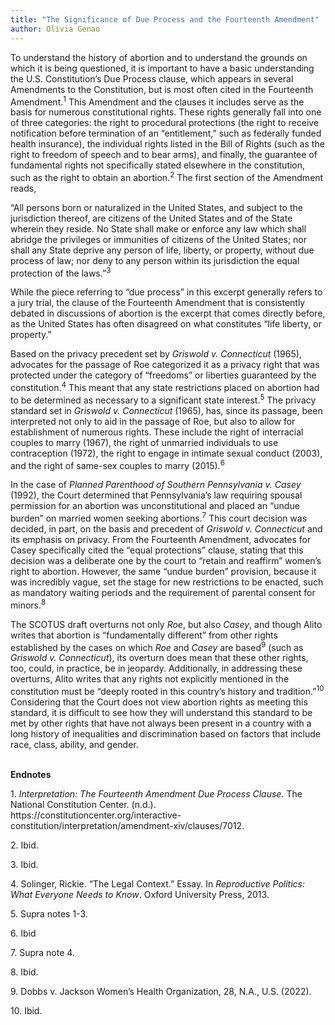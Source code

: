 ```yaml
---
title: "The Significance of Due Process and the Fourteenth Amendment"
author: Olivia Genao
---
```


<p>To understand the history of abortion and to understand the grounds on which it is being questioned, it is important to have a basic understanding the U.S. Constitution’s Due Process clause, which appears in several Amendments to the Constitution, but is most often cited in the Fourteenth Amendment.<sup>1</sup> This Amendment and the clauses it includes serve as the basis for numerous constitutional rights. These rights generally fall into one of three categories: the right to procedural protections (the right to receive notification before termination of an “entitlement,” such as federally funded health insurance), the individual rights listed in the Bill of Rights (such as the right to freedom of speech and to bear arms), and finally, the guarantee of fundamental rights not specifically stated elsewhere in the constitution, such as the right to obtain an abortion.<sup>2</sup> The first section of the Amendment reads, </p>

<p>“All persons born or naturalized in the United States, and subject to the jurisdiction thereof, are citizens of the United States and of the State wherein they reside. No State shall make or enforce any law which shall abridge the privileges or immunities of citizens of the United States; nor shall any State deprive any person of life, liberty, or property, without due process of law; nor deny to any person within its jurisdiction the equal protection of the laws.”<sup>3</sup> </p>

<p>While the piece referring to “due process” in this excerpt generally refers to a jury trial, the clause of the Fourteenth Amendment that is consistently debated in discussions of abortion is the excerpt that comes directly before, as the United States has often disagreed on what constitutes “life liberty, or property.” </p>

<p>Based on the privacy precedent set by <i>Griswold v. Connecticut</i> (1965), advocates for the passage of Roe categorized it as a privacy right that was protected under the category of “freedoms” or liberties guaranteed by the constitution.<sup>4</sup> This meant that any state restrictions placed on abortion had to be determined as necessary to a significant state interest.<sup>5</sup> The privacy standard set in <i>Griswold v. Connecticut</i> (1965), has, since its passage, been interpreted not only to aid in the passage of Roe, but also to allow for establishment of numerous rights. These include the right of interracial couples to marry (1967), the right of unmarried individuals to use contraception (1972), the right to engage in intimate sexual conduct (2003), and the right of same-sex couples to marry (2015).<sup>6</sup> </p>

<p>In the case of <i>Planned Parenthood of Southern Pennsylvania v. Casey </i>(1992), the Court determined that Pennsylvania’s law requiring spousal permission for an abortion was unconstitutional and placed an “undue burden” on married women seeking abortions.<sup>7</sup> This court decision was decided, in part, on the basis and precedent of <i>Griswold v. Connecticut</i> and its emphasis on privacy. From the Fourteenth Amendment, advocates for Casey specifically cited the “equal protections” clause, stating that this decision was a deliberate one by the court to “retain and reaffirm” women’s right to abortion. However, the same “undue burden” provision, because it was incredibly vague, set the stage for new restrictions to be enacted, such as mandatory waiting periods and the requirement of parental consent for minors.<sup>8</sup> </p>

<p>The SCOTUS draft overturns not only <i>Roe</i>, but also <i>Casey</i>, and though Alito writes that abortion is “fundamentally different” from other rights established by the cases on which <i>Roe</i> and <i>Casey</i> are based<sup>9</sup> (such as <i>Griswold v. Connecticut</i>), its overturn does mean that these other rights, too, could, in practice, be in jeopardy. Additionally, in addressing these overturns, Alito writes that any rights not explicitly mentioned in the constitution must be “deeply rooted in this country’s history and tradition.”<sup>10</sup> Considering that the Court does not view abortion rights as meeting this standard, it is difficult to see how they will understand this standard to be met by other rights that have not always been present in a country with a long history of inequalities and discrimination based on factors that include race, class, ability, and gender. </p>

<br>
<b>Endnotes</b>
<p> 1.  <i>Interpretation: The Fourteenth Amendment Due Process Clause</i>. The National Constitution Center. (n.d.). https://constitutioncenter.org/interactive-constitution/interpretation/amendment-xiv/clauses/7012.
</p>
<p> 2.  Ibid. </p>
<p> 3.  Ibid. </p>
<p> 4.  Solinger, Rickie. “The Legal Context.” Essay. In <i>Reproductive Politics: What Everyone Needs to Know</i>. Oxford University Press, 2013. </p>
<p> 5.  Supra notes 1-3. </p>
<p> 6.  Ibid</p>
<p> 7.  Supra note 4.</p>
<p> 8.  Ibid.</p>
<p> 9.  Dobbs v. Jackson Women’s Health Organization, 28, N.A., U.S. (2022).</p>
<p> 10.  Ibid.</p>
